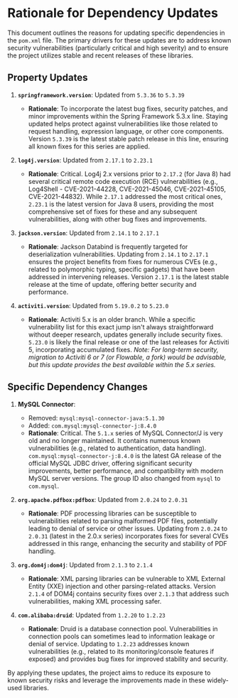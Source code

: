 # Rationale for Dependency Updates

This document outlines the reasons for updating specific dependencies in the `pom.xml` file. The primary drivers for these updates are to address known security vulnerabilities (particularly critical and high severity) and to ensure the project utilizes stable and recent releases of these libraries.

## Property Updates

1.  **`springframework.version`**: Updated from `5.3.36` to `5.3.39`
    *   **Rationale**: To incorporate the latest bug fixes, security patches, and minor improvements within the Spring Framework 5.3.x line. Staying updated helps protect against vulnerabilities like those related to request handling, expression language, or other core components. Version `5.3.39` is the latest stable patch release in this line, ensuring all known fixes for this series are applied.

2.  **`log4j.version`**: Updated from `2.17.1` to `2.23.1`
    *   **Rationale**: Critical. Log4j 2.x versions prior to `2.17.2` (for Java 8) had several critical remote code execution (RCE) vulnerabilities (e.g., Log4Shell - CVE-2021-44228, CVE-2021-45046, CVE-2021-45105, CVE-2021-44832). While `2.17.1` addressed the most critical ones, `2.23.1` is the latest version for Java 8 users, providing the most comprehensive set of fixes for these and any subsequent vulnerabilities, along with other bug fixes and improvements.

3.  **`jackson.version`**: Updated from `2.14.1` to `2.17.1`
    *   **Rationale**: Jackson Databind is frequently targeted for deserialization vulnerabilities. Updating from `2.14.1` to `2.17.1` ensures the project benefits from fixes for numerous CVEs (e.g., related to polymorphic typing, specific gadgets) that have been addressed in intervening releases. Version `2.17.1` is the latest stable release at the time of update, offering better security and performance.

4.  **`activiti.version`**: Updated from `5.19.0.2` to `5.23.0`
    *   **Rationale**: Activiti 5.x is an older branch. While a specific vulnerability list for this exact jump isn't always straightforward without deeper research, updates generally include security fixes. `5.23.0` is likely the final release or one of the last releases for Activiti 5, incorporating accumulated fixes. *Note: For long-term security, migration to Activiti 6 or 7 (or Flowable, a fork) would be advisable, but this update provides the best available within the 5.x series.*

## Specific Dependency Changes

1.  **MySQL Connector**:
    *   Removed: `mysql:mysql-connector-java:5.1.30`
    *   Added: `com.mysql:mysql-connector-j:8.4.0`
    *   **Rationale**: Critical. The `5.1.x` series of MySQL Connector/J is very old and no longer maintained. It contains numerous known vulnerabilities (e.g., related to authentication, data handling). `com.mysql:mysql-connector-j:8.4.0` is the latest GA release of the official MySQL JDBC driver, offering significant security improvements, better performance, and compatibility with modern MySQL server versions. The group ID also changed from `mysql` to `com.mysql`.

2.  **`org.apache.pdfbox:pdfbox`**: Updated from `2.0.24` to `2.0.31`
    *   **Rationale**: PDF processing libraries can be susceptible to vulnerabilities related to parsing malformed PDF files, potentially leading to denial of service or other issues. Updating from `2.0.24` to `2.0.31` (latest in the 2.0.x series) incorporates fixes for several CVEs addressed in this range, enhancing the security and stability of PDF handling.

3.  **`org.dom4j:dom4j`**: Updated from `2.1.3` to `2.1.4`
    *   **Rationale**: XML parsing libraries can be vulnerable to XML External Entity (XXE) injection and other parsing-related attacks. Version `2.1.4` of DOM4j contains security fixes over `2.1.3` that address such vulnerabilities, making XML processing safer.

4.  **`com.alibaba:druid`**: Updated from `1.2.20` to `1.2.23`
    *   **Rationale**: Druid is a database connection pool. Vulnerabilities in connection pools can sometimes lead to information leakage or denial of service. Updating to `1.2.23` addresses known vulnerabilities (e.g., related to its monitoring/console features if exposed) and provides bug fixes for improved stability and security.

By applying these updates, the project aims to reduce its exposure to known security risks and leverage the improvements made in these widely-used libraries.
